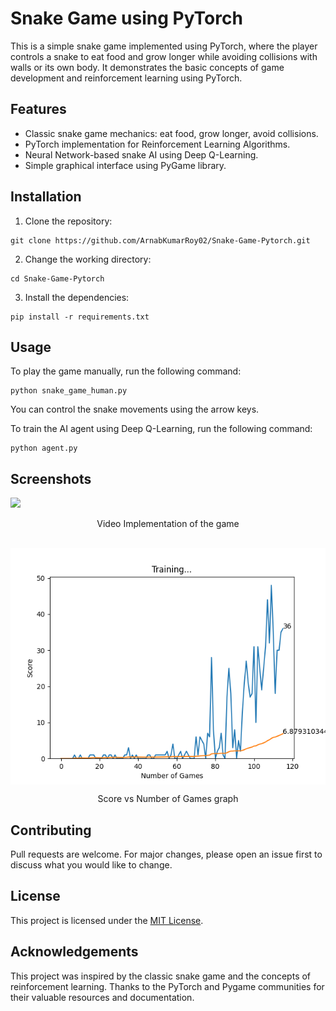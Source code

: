 # Snake Game using PyTorch

This is a simple snake game implemented using PyTorch, where the player controls a snake to eat food and grow longer while avoiding collisions with walls or its own body. It demonstrates the basic concepts of game development and reinforcement learning using PyTorch.

## Features

- Classic snake game mechanics: eat food, grow longer, avoid collisions.
- PyTorch implementation for Reinforcement Learning Algorithms.
- Neural Network-based snake AI using Deep Q-Learning.
- Simple graphical interface using PyGame library.

## Installation

1. Clone the repository:

```shell
git clone https://github.com/ArnabKumarRoy02/Snake-Game-Pytorch.git
```

2. Change the working directory:

```shell
cd Snake-Game-Pytorch
```

3. Install the dependencies:

```shell
pip install -r requirements.txt
```

## Usage

To play the game manually, run the following command:

```shell
python snake_game_human.py
```

You can control the snake movements using the arrow keys.

To train the AI agent using Deep Q-Learning, run the following command:

```shell
python agent.py
```

## Screenshots

<img src="example/reinforcement-learning.gif">
<br>
<p style="text-align: center;">Video Implementation of the game</p>
<br>

<div>
  <img align="center" src="example/Score-vs-games.png">
  <br>
  <p style="text-align: center;">Score vs Number of Games graph</p>
</div>

## Contributing

Pull requests are welcome. For major changes, please open an issue first to discuss what you would like to change.

## License

This project is licensed under the [MIT License](LICENSE).

## Acknowledgements

This project was inspired by the classic snake game and the concepts of reinforcement learning. Thanks to the PyTorch and Pygame communities for their valuable resources and documentation.
